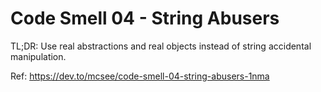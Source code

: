 # Code Smell 04 - String Abusers

TL;DR: Use real abstractions and real objects instead of string accidental manipulation.

Ref: https://dev.to/mcsee/code-smell-04-string-abusers-1nma